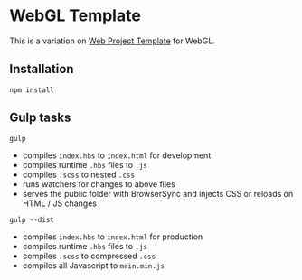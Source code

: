 # WebGL Template
This is a variation on [Web Project Template](https://github.com/navFooh/web-project-template) for WebGL.

## Installation
```
npm install
```

## Gulp tasks
```
gulp
```
- compiles `index.hbs` to `index.html` for development
- compiles runtime `.hbs` files to `.js`
- compiles `.scss` to nested `.css`
- runs watchers for changes to above files
- serves the public folder with BrowserSync and injects CSS or reloads on HTML / JS changes

```
gulp --dist
```
- compiles `index.hbs` to `index.html` for production
- compiles runtime `.hbs` files to `.js`
- compiles `.scss` to compressed `.css`
- compiles all Javascript to `main.min.js`
